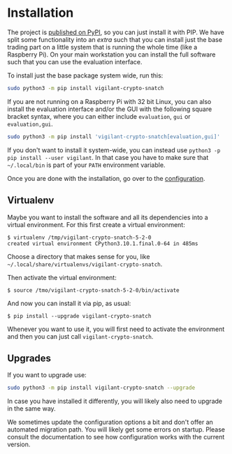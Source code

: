 # Installation

The project is [published on PyPI](https://pypi.org/project/vigilant-crypto-snatch/), so you can just install it with PIP. We have split some functionality into an *extra* such that you can install just the base trading part on a little system that is running the whole time (like a Raspberry Pi). On your main workstation you can install the full software such that you can use the evaluation interface.

To install just the base package system wide, run this:

```bash
sudo python3 -m pip install vigilant-crypto-snatch
```

If you are not running on a Raspberry Pi with 32 bit Linux, you can also install the evaluation interface and/or the GUI with the following square bracket syntax, where you can either include `evaluation`, `gui` or `evaluation,gui`.

```bash
sudo python3 -m pip install 'vigilant-crypto-snatch[evaluation,gui]'
```

If you don't want to install it system-wide, you can instead use `python3 -p pip install --user vigilant`. In that case you have to make sure that `~/.local/bin` is part of your `PATH` environment variable.

Once you are done with the installation, go over to the [configuration](../configuration/general.md).

## Virtualenv

Maybe you want to install the software and all its dependencies into a virtual environment. For this first create a virtual environment:

```console
$ virtualenv /tmp/vigilant-crypto-snatch-5-2-0
created virtual environment CPython3.10.1.final.0-64 in 485ms
```

Choose a directory that makes sense for you, like `~/.local/share/virtualenvs/vigilant-crypto-snatch`.

Then activate the virtual environment:

```console
$ source /tmo/vigilant-crypto-snatch-5-2-0/bin/activate
```

And now you can install it via pip, as usual:

```console
$ pip install --upgrade vigilant-crypto-snatch
```

Whenever you want to use it, you will first need to activate the environment and then you can just call `vigilant-crypto-snatch`.


## Upgrades

If you want to upgrade use:

```bash
sudo python3 -m pip install vigilant-crypto-snatch --upgrade
```

In case you have installed it differently, you will likely also need to upgrade in the same way.

We sometimes update the configuration options a bit and don't offer an automated migration path. You will likely get some errors on startup. Please consult the documentation to see how configuration works with the current version.